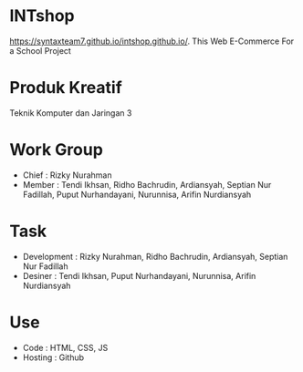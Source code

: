 # INTshop
https://syntaxteam7.github.io/intshop.github.io/. This Web E-Commerce For a School Project
# Produk Kreatif
Teknik Komputer dan Jaringan 3
# Work Group
- Chief  : Rizky Nurahman
- Member : Tendi Ikhsan, Ridho Bachrudin, Ardiansyah, Septian Nur Fadillah, Puput Nurhandayani, Nurunnisa, Arifin Nurdiansyah
# Task
- Development : Rizky Nurahman, Ridho Bachrudin, Ardiansyah, Septian Nur Fadillah
- Desiner     : Tendi Ikhsan, Puput Nurhandayani, Nurunnisa, Arifin Nurdiansyah
# Use
- Code : HTML, CSS, JS
- Hosting : Github
